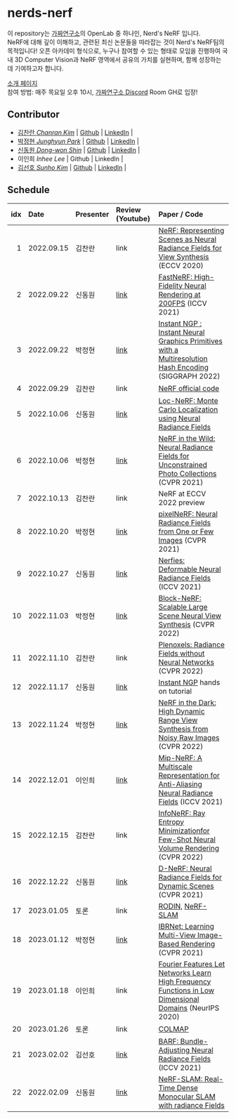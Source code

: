 # nerds-nerf

이 repository는 [가짜연구소](https://pseudo-lab.com)의 OpenLab 중 하나인, Nerd's NeRF 입니다. <br/>
NeRF에 대해 깊이 이해하고, 관련된 최신 논문들을 따라잡는 것이 Nerd's NeRF팀의 목적입니다! 오픈 아카데미 형식으로, 누구나 참여할 수 있는 형태로 모임을 진행하여 국내 3D Computer Vision과 NeRF 영역에서 공유의 가치를 실현하며, 함께 성장하는 데 기여하고자 합니다.

[소개 페이지](https://pseudo-lab.com/Nerd-s-NeRF-2efcb794acbb4a04880d09b162d123aa) <br/>
참여 방법: 매주 목요일 오후 10시, [가짜연구소 Discord](https://discord.gg/sDgnqYWA3G) Room GH로 입장!

## Contributor

- [김찬란 _Chanran Kim_](https://www.youtube.com/channel/UCWnc2XGGO9EqNcuXP-FVsuw) | [Github](https://github.com/seriousran) | [LinkedIn](https://www.linkedin.com/in/chanran-kim/) |
- [박정현 _Junghyun Park_](https://www.youtube.com/channel/UCjNHFyqcXtSLS4vXBa3Nh6A) | [Github](https://github.com/parkjh688) | [LinkedIn](https://www.linkedin.com/in/junghyun-eden/) |
- [신동원 _Dong-won Shin_](https://www.youtube.com/c/SLAMKR) | [Github](https://github.com/dong-won-shin) | [LinkedIn](https://www.linkedin.com/in/dong-won-shin-7a11b2240/) | 
- 이인희 _Inhee Lee_ | Github | LinkedIn | 
- [김선호 _Sunho Kim_](https://www.youtube.com/channel/UCe8Q012lKq887dP76COM6eg) | [Github](https://github.com/Philipshrimp) | [LinkedIn](https://www.linkedin.com/in/ssunhokim/) | 

## Schedule

| idx |    Date    | Presenter | Review (Youtube) | Paper / Code |
|----:|:-----------|:----------|:-----------------|:------------ |
| 1   | 2022.09.15 | 김찬란    | link | [NeRF: Representing Scenes as Neural Radiance Fields for View Synthesis](https://arxiv.org/abs/2003.08934) (ECCV 2020) |
| 2   | 2022.09.22 | 신동원    | [link](https://youtu.be/-plCk0IhBGQ) | [FastNeRF: High-Fidelity Neural Rendering at 200FPS](https://ieeexplore.ieee.org/document/9710021) (ICCV 2021) |
| 3   | 2022.09.22 | 박정현    | [link](https://youtu.be/JMl9zkSudyU) | [Instant NGP : Instant Neural Graphics Primitives with a Multiresolution Hash Encoding](https://nvlabs.github.io/instant-ngp/) (SIGGRAPH 2022) |
| 4   | 2022.09.29 | 김찬란    | link | [NeRF official code](https://github.com/bmild/nerf) |
| 5   | 2022.10.06 | 신동원    | [link](https://youtu.be/kN7kIwRBKis) | [Loc-NeRF: Monte Carlo Localization using Neural Radiance Fields](https://arxiv.org/abs/2209.09050) |
| 6   | 2022.10.06 | 박정현    | [link](https://youtu.be/yXjVZ0tBNO8) | [NeRF in the Wild: Neural Radiance Fields for Unconstrained Photo Collections](https://arxiv.org/abs/2008.02268) (CVPR 2021) |
| 7   | 2022.10.13 | 김찬란    | link | NeRF at ECCV 2022 preview |
| 8   | 2022.10.20 | 박정현    | [link](https://youtu.be/RWOp8zGcbLI) |[pixelNeRF: Neural Radiance Fields from One or Few Images](https://arxiv.org/abs/2012.02190) (CVPR 2021)  |
| 9   | 2022.10.27 | 신동원    | [link](https://youtu.be/Eu7vVwnvkIU) | [Nerfies: Deformable Neural Radiance Fields](https://nerfies.github.io/) (ICCV 2021) |
| 10  | 2022.11.03 | 박정현    | [link](https://www.youtube.com/watch?v=nmM8nknt_bE&t=1202s) | [Block-NeRF: Scalable Large Scene Neural View Synthesis](https://arxiv.org/abs/2202.05263) (CVPR 2022) |
| 11  | 2022.11.10 | 김찬란    | link | [Plenoxels: Radiance Fields without Neural Networks](https://openaccess.thecvf.com/content/CVPR2022/papers/Fridovich-Keil_Plenoxels_Radiance_Fields_Without_Neural_Networks_CVPR_2022_paper.pdf) (CVPR 2022) |
| 12  | 2022.11.17 | 신동원    | [link](https://youtu.be/C9JHhkDJSpM) | [Instant NGP](https://github.com/NVlabs/instant-ngp.git) hands on tutorial  |
| 13  | 2022.11.24 | 박정현    | [link](https://www.youtube.com/watch?v=xq9SNMgQGOA) | [NeRF in the Dark: High Dynamic Range View Synthesis from Noisy Raw Images](https://openaccess.thecvf.com/content/CVPR2022/papers/Mildenhall_NeRF_in_the_Dark_High_Dynamic_Range_View_Synthesis_From_CVPR_2022_paper.pdf) (CVPR 2022) |
| 14  | 2022.12.01 | 이인희    | [link](https://youtu.be/_-fuel5WXSM) | [Mip-NeRF: A Multiscale Representation for Anti-Aliasing Neural Radiance Fields](https://openaccess.thecvf.com/content/ICCV2021/papers/Barron_Mip-NeRF_A_Multiscale_Representation_for_Anti-Aliasing_Neural_Radiance_Fields_ICCV_2021_paper.pdf) (ICCV 2021) |
| 15  | 2022.12.15 | 김찬란    | link | [InfoNeRF: Ray Entropy Minimizationfor Few-Shot Neural Volume Rendering](https://openaccess.thecvf.com/content/CVPR2022/papers/Kim_InfoNeRF_Ray_Entropy_Minimization_for_Few-Shot_Neural_Volume_Rendering_CVPR_2022_paper.pdf) (CVPR 2022) |
| 16  | 2022.12.22 | 신동원    | [link](https://youtu.be/y-4vLEo7hns) | [D-NeRF: Neural Radiance Fields for Dynamic Scenes](https://openaccess.thecvf.com/content/CVPR2021/papers/Pumarola_D-NeRF_Neural_Radiance_Fields_for_Dynamic_Scenes_CVPR_2021_paper.pdf) (CVPR 2021) |
| 17  | 2023.01.05 | 토론    | link | [RODIN](https://www.microsoft.com/en-us/research/publication/rodin-a-generative-model-for-sculpting-3d-digital-avatars-using-diffusion/), [NeRF-SLAM](https://github.com/ToniRV/NeRF-SLAM.git)  |
| 18  | 2023.01.12 | 박정현    | [link](https://www.youtube.com/watch?v=XMu2ujSM8Ik&t=1724s) | [IBRNet: Learning Multi-View Image-Based Rendering](https://arxiv.org/pdf/2102.13090.pdf) (CVPR 2021) |
| 19  | 2023.01.18 | 이인희    | link | [Fourier Features Let Networks Learn High Frequency Functions in Low Dimensional Domains](https://proceedings.neurips.cc/paper/2020/file/55053683268957697aa39fba6f231c68-Paper.pdf) (NeurIPS 2020) |
| 20  | 2023.01.26 | 토론    | link | [COLMAP](https://github.com/colmap/colmap.git)  |
| 21  | 2023.02.02 | 김선호    | [link](https://www.youtube.com/watch?v=iqEfKA7seNk) | [BARF: Bundle-Adjusting Neural Radiance Fields](https://openaccess.thecvf.com/content/ICCV2021/papers/Lin_BARF_Bundle-Adjusting_Neural_Radiance_Fields_ICCV_2021_paper.pdf) (ICCV 2021) |
| 22  | 2022.02.09 | 신동원    | [link](https://youtu.be/RGHcAnBFJYg) | [NeRF-SLAM: Real-Time Dense Monocular SLAM with radiance Fields](https://arxiv.org/pdf/2210.13641.pdf)  |

